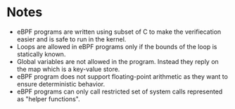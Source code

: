 # Notes
- eBPF programs are written using subset of C to make the verifiecation easier and is safe to run in the kernel.
- Loops are allowed in eBPF programs only if the bounds of the loop is statically known.
- Global variables are not allowed in the program. Instead they reply on the map which is a key-value store.
- eBPF program does not support floating-point arithmetic as they want to ensure deterministic behavior. 
- eBPF programs can only call restricted set of system calls represented as "helper functions".
